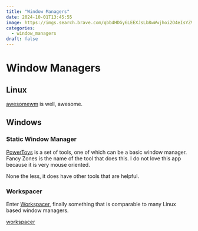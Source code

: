 ```yaml
---
title: "Window Managers"
date: 2024-10-01T13:45:55
image: https://imgs.search.brave.com/qbb4HDGy6LEEXJsLb8wWwjhoi2O4eIsYZVhs3KggJn0/rs:fit:860:0:0:0/g:ce/aHR0cHM6Ly9tZWRp/YS5nZXR0eWltYWdl/cy5jb20vaWQvMTU3/MzcyNzY0L3Bob3Rv/L3dpbmRvdy1mcmFt/ZS5qcGc_cz02MTJ4/NjEyJnc9MCZrPTIw/JmM9YnFLdVdYbTVo/aldxWUJKMWFoLVRX/YTBtSGRCRnM3ZzJS/M1R6UWVwR193RT0
categories:
  - window_managers
draft: false
---
```


# Window Managers

## Linux

[awesomewm](awesomewm) is well, awesome.

## Windows

### Static Window Manager

[PowerToys](https://github.com/microsoft/PowerToys) is a set of tools, one of
which can be a basic window manager. Fancy Zones is the name of the tool that
does this. I do not love this app because it is very mouse oriented.

None the less, it does have other tools that are helpful.

### Workspacer

Enter [Workspacer](https://workspacer.org/), finally something that is
comparable to many Linux based window managers.

[workspacer](workspacer)
